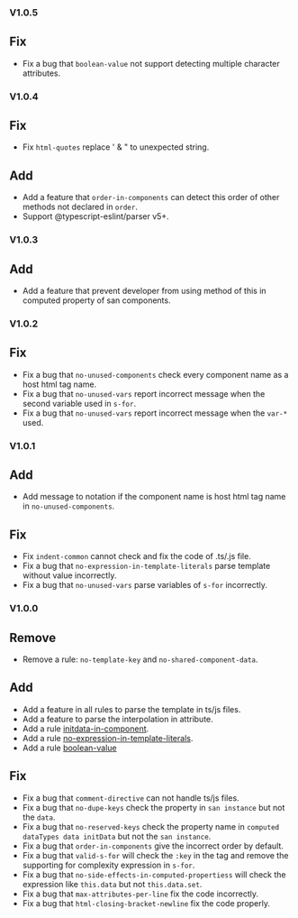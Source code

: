 ### V1.0.5

## Fix

* Fix a bug that `boolean-value` not support detecting multiple character attributes.

### V1.0.4

## Fix
* Fix `html-quotes` replace ' & " to unexpected string.
## Add
* Add a feature that `order-in-components` can detect this order of other methods not declared in `order`.
* Support @typescript-eslint/parser v5+.

### V1.0.3
## Add
* Add a feature that prevent developer from using method of this in computed property of san components.

### V1.0.2
## Fix
* Fix a bug that `no-unused-components` check every component name as a host html tag name.
* Fix a bug that `no-unused-vars` report incorrect message when the second variable used in `s-for`.
* Fix a bug that `no-unused-vars` report incorrect message when the `var-*` used.

### V1.0.1
## Add
* Add message to notation if the component name is host html tag name in `no-unused-components`.
## Fix
* Fix `indent-common` cannot check and fix the code of .ts/.js file.
* Fix a bug that `no-expression-in-template-literals` parse template without value incorrectly.
* Fix a bug that `no-unused-vars` parse variables of `s-for` incorrectly.


### V1.0.0

## Remove
* Remove a rule: `no-template-key` and `no-shared-component-data`.

## Add
* Add a feature in all rules to parse the template in ts/js files.
* Add a feature to parse the interpolation in attribute.
* Add a rule [initdata-in-component](https://github.com/ecomfe/eslint-plugin-san/blob/main/docs/rules/initdata-in-component.md).
* Add a rule [no-expression-in-template-literals](https://github.com/ecomfe/eslint-plugin-san/blob/main/docs/rules/no-expression-in-template-literals.md).
* Add a rule [boolean-value](https://github.com/ecomfe/eslint-plugin-san/blob/main/docs/rules/boolean-value.md)

## Fix
* Fix a bug that `comment-directive` can not handle ts/js files.
* Fix a bug that `no-dupe-keys` check the property in `san instance` but not the `data`.
* Fix a bug that `no-reserved-keys` check the property name in `computed dataTypes data initData` but not the `san instance`.
* Fix a bug that `order-in-components` give the incorrect order by default.
* Fix a bug that `valid-s-for` will check the `:key` in the tag and remove the supporting for complexity expression in `s-for`.
* Fix a bug that `no-side-effects-in-computed-propertiess` will check the expression like `this.data` but not `this.data.set`.
* Fix a bug that `max-attributes-per-line` fix the code incorrectly.
* Fix a bug that `html-closing-bracket-newline` fix the code properly.
